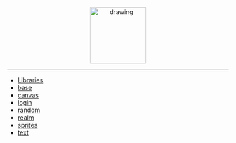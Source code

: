 <div><a href="./" style="text-decoration: none; color: inherit;">
<center><img src="sas.svg" alt="drawing" width="128" />
</a></div>

---

- [Libraries](libraries/home.md)
- [base](libraries/base.md)
- [canvas](libraries/canvas.md)
- [login](libraries/login.md)
- [random](libraries/random.md)
- [realm](libraries/realm.md)
- [sprites](libraries/sprites.md)
- [text](libraries/text.md)
